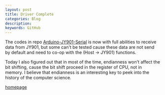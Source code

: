 ```yaml
---
layout: post
title: Driver Complete
categories: Blog
description: 
keywords: GitHub
---
```


The codes in repo [Arduino-JY901-Serial](https://github.com/paul-tian/Arduino-JY901-Serial) is now with full abilities to receive data from JY901, but some can't be tested cause these data are not send by default and need to co-op with the (Host -> JY901) functions.  

Today I also figured out that in most of the time, endianness won't affect the bit shifting, cause the bit shift proceed in the register of CPU, not in memory. I believe that endianness is an interesting key to peek into the history of the computer science.

[homepage](/)
